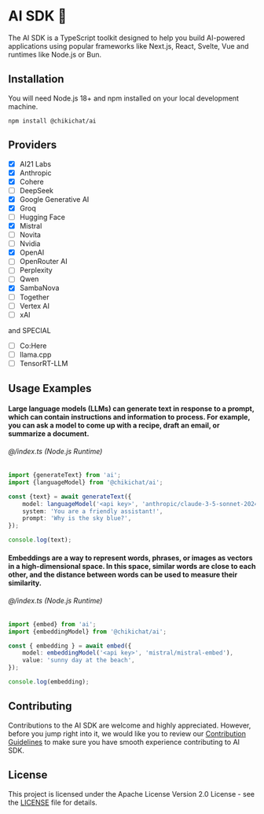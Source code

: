# AI SDK 👋

The AI SDK is a TypeScript toolkit designed to help you build AI-powered applications using popular frameworks like Next.js,
React, Svelte, Vue and runtimes like Node.js or Bun.

## Installation

You will need Node.js 18+ and npm installed on your local development machine.

```shell
npm install @chikichat/ai
```

## Providers

- [x] AI21 Labs
- [x] Anthropic
- [x] Cohere
- [ ] DeepSeek
- [x] Google Generative AI
- [x] Groq
- [ ] Hugging Face
- [x] Mistral
- [ ] Novita
- [ ] Nvidia
- [x] OpenAI
- [ ] OpenRouter AI
- [ ] Perplexity
- [ ] Qwen
- [x] SambaNova
- [ ] Together
- [ ] Vertex AI
- [ ] xAI

and SPECIAL

- [ ] Co:Here
- [ ] llama.cpp
- [ ] TensorRT-LLM

## Usage Examples

#### Large language models (LLMs) can generate text in response to a prompt, which can contain instructions and information to process. For example, you can ask a model to come up with a recipe, draft an email, or summarize a document.
###### @/index.ts (Node.js Runtime)

```ts
import {generateText} from 'ai';
import {languageModel} from '@chikichat/ai';

const {text} = await generateText({
    model: languageModel('<api key>', 'anthropic/claude-3-5-sonnet-20241022'),
    system: 'You are a friendly assistant!',
    prompt: 'Why is the sky blue?',
});

console.log(text);
```

#### Embeddings are a way to represent words, phrases, or images as vectors in a high-dimensional space. In this space, similar words are close to each other, and the distance between words can be used to measure their similarity.
###### @/index.ts (Node.js Runtime)

```ts
import {embed} from 'ai';
import {embeddingModel} from '@chikichat/ai';

const { embedding } = await embed({
    model: embeddingModel('<api key>', 'mistral/mistral-embed'),
    value: 'sunny day at the beach',
});

console.log(embedding);
```

## Contributing

Contributions to the AI SDK are welcome and highly appreciated. However, before you jump right into it, we would like you to review our [Contribution Guidelines](CONTRIBUTING.md) to make sure you have smooth experience contributing to AI SDK.

## License

This project is licensed under the Apache License Version 2.0 License - see the [LICENSE](LICENSE) file for details.
